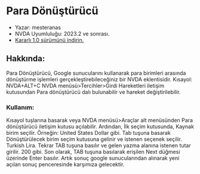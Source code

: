 # Para Dönüştürücü

* Yazar: mesteranas
* NVDA Uyumluluğu: 2023.2 ve sonrası.
* [Kararlı 1.0 sürümünü indirin.][1]

## Hakkında:
Para Dönüştürücü, Google sunucularını kullanarak para birimleri arasında dönüştürme işlemleri gerçekleştirebileceğiniz bir NVDA eklentisidir.
Kısayol: NVDA+ALT+C
NVDA menüsü>Tercihler>Girdi Hareketleri iletişim kutusundan Para dönüştürücü dalı bulunabilir ve hareket değiştirilebilir.

### Kullanım:
Kısayol tuşlarına basarak veya NVDA menüsü>Araçlar alt menüsünden Para dönüştürücü  iletişim kutusu açılabilir.
Ardından, İlk seçim kutusunda, Kaynak birim seçilir. Örneğin: United States Dollar gibi.
Tab tuşuna basarak Dönüştürülecek birim seçim kutusuna gelinir ve istenen seçenek seçilir. Turkish Lira.
Tekrar TAB tuşuna basılır ve gelen yazma alanına istenen tutar girilir. 200 gibi.
Son olarak, TAB tuşuna basılarak erişilen Next düğmesi üzerinde Enter basılır.
Artık sonuç google sunucularından alınarak yeni açılan sonuç penceresinde karşımıza gelecektir.

[1]: https://github.com/mesteranas/CurrencyConverter-nvda-add-on/releases/download/1.0.0/CurrencyConverter.nvda-addon
